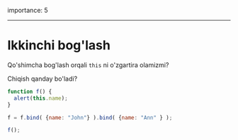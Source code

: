 importance: 5

---

# Ikkinchi bog'lash

Qo'shimcha bog'lash orqali `this` ni o'zgartira olamizmi?

Chiqish qanday bo'ladi?

```js no-beautify
function f() {
  alert(this.name);
}

f = f.bind( {name: "John"} ).bind( {name: "Ann" } );

f();
```

